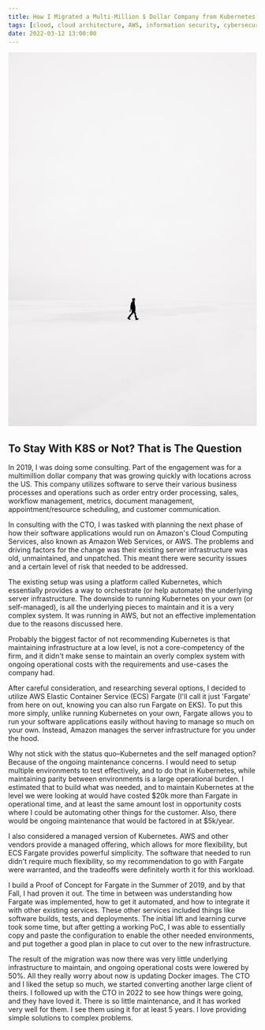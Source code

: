 ```yaml
---
title: How I Migrated a Multi-Million $ Dollar Company from Kubernetes to AWS ECS Fargate
tags: [cloud, cloud architecture, AWS, information security, cybersecurity]
date: 2022-03-12 13:00:00
---
```


![Security](/images/simplicity/guy-walking.jpg  "Image courtesy of Unsplash: https://unsplash.com/photos/R9OueKOtGGU") 

## To Stay With K8S or Not? That is The Question

In 2019, I was doing some consulting. Part of the engagement was for a multimillion dollar company that was growing quickly with locations across the US. This company utilizes software to serve their various business processes and operations such as order entry order processing, sales, workflow management, metrics, document management, appointment/resource scheduling, and customer communication. 

In consulting with the CTO, I was tasked with planning the next phase of how their software applications would run on Amazon's Cloud Computing Services, also known as Amazon Web Services, or AWS. The problems and driving factors for the change was their existing server infrastructure was old, unmaintained, and unpatched. This meant there were security issues and a certain level of risk that needed to be addressed.

The existing setup was using a platform called Kubernetes, which essentially provides a way to orchestrate (or help automate) the underlying server infrastructure. The downside to running Kubernetes on your own (or self-managed), is all the underlying pieces to maintain and it is a very complex system. It was running in AWS, but not an effective implementation due to the reasons discussed here.

Probably the biggest factor of not recommending Kubernetes is that maintaining infrastructure at a low level, is not a core-competency of the firm, and it didn't make sense to maintain an overly complex system with ongoing operational costs with the requirements and use-cases the company had.

After careful consideration, and researching several options, I decided to utilize AWS Elastic Container Service (ECS) Fargate (I'll call it just 'Fargate' from here on out, knowing you can also run Fargate on EKS). To put this more simply, unlike running Kubernetes on your own, Fargate allows you to run your software applications easily without having to manage so much on your own. Instead, Amazon manages the server infrastructure for you under the hood.

Why not stick with the status quo–Kubernetes and the self managed option?  Because of the ongoing maintenance concerns. I would need to setup multiple environments to test effectively, and to do that in Kubernetes, while maintaining parity between environments is a large operational burden. I estimated that to build what was needed, and to maintain Kubernetes at the level we were looking at would have costed $20k more than Fargate in operational time, and at least the same amount lost in opportunity costs where I could be automating other things for the customer. Also, there would be ongoing maintenance that would be factored in at $5k/year.

I also considered a managed version of Kubernetes. AWS and other vendors provide a managed offering, which allows for more flexibility, but ECS Fargate provides powerful simplicity. The software that needed to run didn't require much flexibility, so my recommendation to go with Fargate were warranted, and the tradeoffs were definitely worth it for this workload.

I build a Proof of Concept for Fargate in the Summer of 2019, and by that Fall, I had proven it out. The time in between was understanding how Fargate was implemented, how to get it automated, and how to integrate it with other existing services. These other services included things like software builds, tests, and deployments. The initial lift and learning curve took some time, but after getting a working PoC, I was able to essentially copy and paste the configuration to enable the other needed environments, and put together a good plan in place to cut over to the new infrastructure.

The result of the migration was now there was very little underlying infrastructure to maintain, and ongoing operational costs were lowered by 50%. All they really worry about now is updating Docker images.  The CTO and I liked the setup so much, we started converting another large client of theirs. I followed up with the CTO in 2022 to see how things were going, and they have loved it. There is so little maintenance, and it has worked very well for them. I see them using it for at least 5 years. I love providing simple solutions to complex problems.


